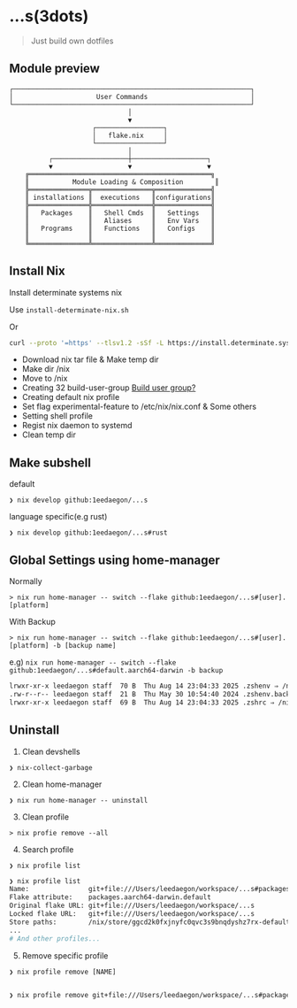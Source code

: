 # ...s(3dots)

> Just build own dotfiles

## Module preview
```
┌────────────────────────────────────────────────────────────┐
│                     User Commands                          │
└────────────────────────────────────────────────────────────┘
                              │
                              ▼
                     ┌─────────────────┐
                     │   flake.nix     │
                     └─────────────────┘
                              │
          ┌───────────────────┼───────────────────┐
          ▼                   ▼                   ▼
    ╔══════════════════════════════════════════════╗
    ║           Module Loading & Composition        ║
    ╠═══════════════╦═══════════════╦══════════════╣
    ║ installations ║  executions   ║configurations║
    ╠═══════════════╬═══════════════╬══════════════╣
    ║   Packages    ║   Shell Cmds  ║   Settings   ║
    ║               ║   Aliases     ║   Env Vars   ║
    ║   Programs    ║   Functions   ║   Configs    ║
    ║               ║               ║              ║
    ╚═══════════════╩═══════════════╩══════════════╝
```


## Install Nix

Install determinate systems nix

Use `install-determinate-nix.sh`

Or

```bash
curl --proto '=https' --tlsv1.2 -sSf -L https://install.determinate.systems/nix | sh -s -- install
```

- Download nix tar file & Make temp dir
- Make dir /nix
- Move to /nix
- Creating 32 build-user-group [Build user group?](https://nixos.org/manual/nix/stable/installation/multi-user#setting-up-the-build-users)
- Creating default nix profile
- Set flag experimental-feature to /etc/nix/nix.conf & Some others
- Setting shell profile
- Regist nix daemon to systemd
- Clean temp dir

## Make subshell

default

`❯ nix develop github:1eedaegon/...s`

language specific(e.g rust)

`❯ nix develop github:1eedaegon/...s#rust`

## Global Settings using home-manager

Normally

`> nix run home-manager -- switch --flake github:1eedaegon/...s#[user].[platform]`

With Backup

`> nix run home-manager -- switch --flake github:1eedaegon/...s#[user].[platform] -b [backup name]`

e.g) `nix run home-manager -- switch --flake github:1eedaegon/...s#default.aarch64-darwin -b backup`
```bash
lrwxr-xr-x leedaegon staff  70 B  Thu Aug 14 23:04:33 2025 .zshenv ⇒ /nix/store/zpmjydbkq6p6hrz35380nlirs19kn0fl-home-manager-files/.zshenv
.rw-r--r-- leedaegon staff  21 B  Thu May 30 10:54:40 2024 .zshenv.backup
lrwxr-xr-x leedaegon staff  69 B  Thu Aug 14 23:04:33 2025 .zshrc ⇒ /nix/store/zpmjydbkq6p6hrz35380nlirs19kn0fl-home-manager-files/.zshrc
```


## Uninstall

1. Clean devshells

`❯ nix-collect-garbage`

2. Clean home-manager

`❯ nix run home-manager -- uninstall`

3. Clean profile

`> nix profie remove --all`

4. Search profile

`❯ nix profile list`

```bash
❯ nix profile list
Name:               git+file:///Users/leedaegon/workspace/...s#packages.aarch64-darwin.default
Flake attribute:    packages.aarch64-darwin.default
Original flake URL: git+file:///Users/leedaegon/workspace/...s
Locked flake URL:   git+file:///Users/leedaegon/workspace/...s
Store paths:        /nix/store/ggcd2k0fxjnyfc0qvc3s9bnqdyshz7rx-default
...
# And other profiles...
```

5. Remove specific profile

`❯ nix profile remove [NAME]`

```bash

❯ nix profile remove git+file:///Users/leedaegon/workspace/...s#packages.aarch64-darwin.default

```
